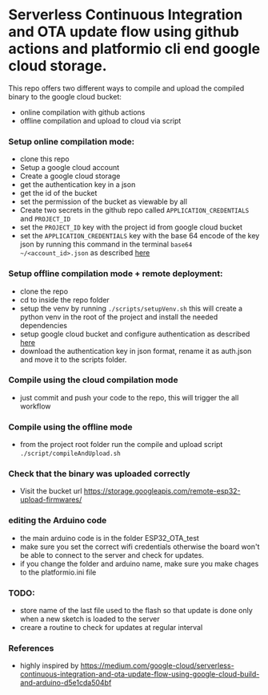 # Serverless Continuous Integration and OTA update flow using github actions and platformio cli end google cloud storage.

This repo offers two different ways to compile and upload the compiled binary to the google cloud bucket:
- online compilation with github actions
- offline compilation and upload to cloud via script

### Setup online compilation mode:
- clone this repo
- Setup a google cloud account
- Create a google cloud storage
- get the authentication key in a json
- get the id of the bucket
- set the permission of the bucket as viewable by all
- Create two secrets in the github repo called `APPLICATION_CREDENTIALS` and `PROJECT_ID`
- set the `PROJECT_ID` key with the project id from google cloud bucket
- set the `APPLICATION_CREDENTIALS` key with the base 64 encode of the key json by running this command in the terminal `base64 ~/<account_id>.json` as described [here](https://github.com/actions-hub/gcloud)

### Setup offline compilation mode + remote deployment:
 - clone the repo
 - cd to inside the repo folder
 - setup the venv by running `./scripts/setupVenv.sh` this will create a python venv in the root of the project and install the needed dependencies
 - setup google cloud bucket and configure authentication as described [here](https://pypi.org/project/google-cloud-storage/)
 - download the authentication key in json format, rename it as auth.json and move it to the scripts folder.

### Compile using the cloud compilation mode
- just commit and push your code to the repo, this will trigger the all workflow

### Compile using the offline mode
- from the project root folder run the compile and upload script `./script/compileAndUpload.sh`

### Check that the binary was uploaded correctly
- Visit the bucket url https://storage.googleapis.com/remote-esp32-upload-firmwares/

### editing the Arduino code
- the main arduino code is in the folder ESP32_OTA_test
- make sure you set the correct wifi credentials otherwise the board won't be able to connect to the server and check for updates.
- if you change the folder and arduino name, make sure you make chages to the platformio.ini file

### TODO:
- store name of the last file used to the flash so that update is done only when a new sketch is loaded to the server
- creare a routine to check for updates at regular interval


### References
* highly inspired by https://medium.com/google-cloud/serverless-continuous-integration-and-ota-update-flow-using-google-cloud-build-and-arduino-d5e1cda504bf
